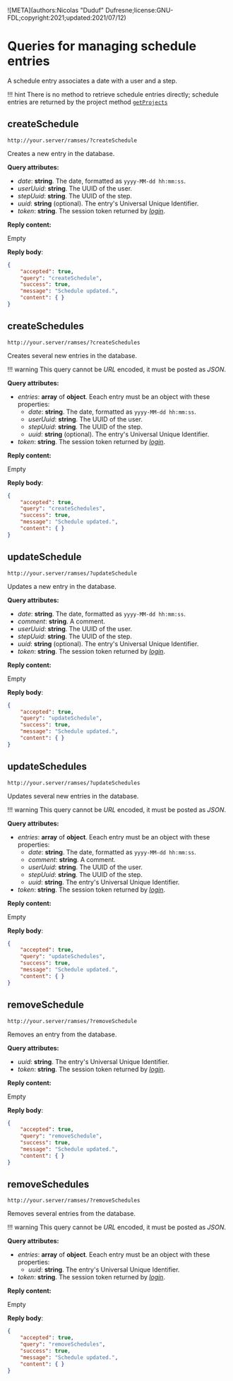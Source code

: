 ![META](authors:Nicolas "Duduf" Dufresne;license:GNU-FDL;copyright:2021;updated:2021/07/12)

# Queries for managing schedule entries

A schedule entry associates a date with a user and a step.

!!! hint
    There is no method to retrieve schedule entries directly; schedule entries are returned by the project method [`getProjects`](projects.md#getprojects)

## createSchedule

`http://your.server/ramses/?createSchedule`

Creates a new entry in the database.

**Query attributes:**

- *date*: **string**. The date, formatted as `yyyy-MM-dd hh:mm:ss`.
- *userUuid*: **string**. The UUID of the user.
- *stepUuid*: **string**. The UUID of the step.
- *uuid*: **string** (optional). The entry's Universal Unique Identifier.
- *token*: **string**. The session token returned by [*login*](general.md#login).

**Reply content:**

Empty

**Reply body**:

```json
{
    "accepted": true,
    "query": "createSchedule",
    "success": true,
    "message": "Schedule updated.",
    "content": { }
}
```

## createSchedules

`http://your.server/ramses/?createSchedules`

Creates several new entries in the database.

!!! warning
    This query cannot be *URL* encoded, it must be posted as *JSON*.

**Query attributes:**

- *entries*: **array** of **object**. Eeach entry must be an object with these properties:
    - *date*: **string**. The date, formatted as `yyyy-MM-dd hh:mm:ss`.
    - *userUuid*: **string**. The UUID of the user.
    - *stepUuid*: **string**. The UUID of the step.
    - *uuid*: **string** (optional). The entry's Universal Unique Identifier.
- *token*: **string**. The session token returned by [*login*](general.md#login).

**Reply content:**

Empty

**Reply body**:

```json
{
    "accepted": true,
    "query": "createSchedules",
    "success": true,
    "message": "Schedule updated.",
    "content": { }
}
```

## updateSchedule

`http://your.server/ramses/?updateSchedule`

Updates a new entry in the database.

**Query attributes:**

- *date*: **string**. The date, formatted as `yyyy-MM-dd hh:mm:ss`.
- *comment*: **string**. A comment.
- *userUuid*: **string**. The UUID of the user.
- *stepUuid*: **string**. The UUID of the step.
- *uuid*: **string** (optional). The entry's Universal Unique Identifier.
- *token*: **string**. The session token returned by [*login*](general.md#login).

**Reply content:**

Empty

**Reply body**:

```json
{
    "accepted": true,
    "query": "updateSchedule",
    "success": true,
    "message": "Schedule updated.",
    "content": { }
}
```

## updateSchedules

`http://your.server/ramses/?updateSchedules`

Updates several new entries in the database.

!!! warning
    This query cannot be *URL* encoded, it must be posted as *JSON*.

**Query attributes:**

- *entries*: **array** of **object**. Eeach entry must be an object with these properties:
    - *date*: **string**. The date, formatted as `yyyy-MM-dd hh:mm:ss`.
    - *comment*: **string**. A comment.
    - *userUuid*: **string**. The UUID of the user.
    - *stepUuid*: **string**. The UUID of the step.
    - *uuid*: **string**. The entry's Universal Unique Identifier.
- *token*: **string**. The session token returned by [*login*](general.md#login).

**Reply content:**

Empty

**Reply body**:

```json
{
    "accepted": true,
    "query": "updateSchedules",
    "success": true,
    "message": "Schedule updated.",
    "content": { }
}
```

## removeSchedule

`http://your.server/ramses/?removeSchedule`

Removes an entry from the database.

**Query attributes:**

- *uuid*: **string**. The entry's Universal Unique Identifier.
- *token*: **string**. The session token returned by [*login*](general.md#login).

**Reply content:**

Empty

**Reply body**:

```json
{
    "accepted": true,
    "query": "removeSchedule",
    "success": true,
    "message": "Schedule updated.",
    "content": { }
}
```

## removeSchedules

`http://your.server/ramses/?removeSchedules`

Removes several entries from the database.

!!! warning
    This query cannot be *URL* encoded, it must be posted as *JSON*.

**Query attributes:**

- *entries*: **array** of **object**. Eeach entry must be an object with these properties:
    - *uuid*: **string**. The entry's Universal Unique Identifier.
- *token*: **string**. The session token returned by [*login*](general.md#login).

**Reply content:**

Empty

**Reply body**:

```json
{
    "accepted": true,
    "query": "removeSchedules",
    "success": true,
    "message": "Schedule updated.",
    "content": { }
}
```